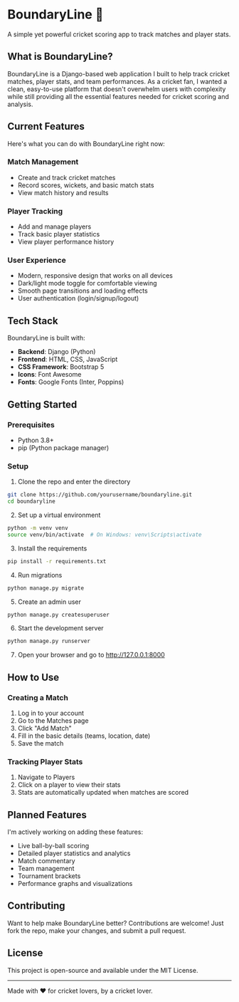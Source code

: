 # BoundaryLine 🏏

A simple yet powerful cricket scoring app to track matches and player stats.

## What is BoundaryLine?

BoundaryLine is a Django-based web application I built to help track cricket matches, player stats, and team performances. As a cricket fan, I wanted a clean, easy-to-use platform that doesn't overwhelm users with complexity while still providing all the essential features needed for cricket scoring and analysis.

## Current Features

Here's what you can do with BoundaryLine right now:

### Match Management
- Create and track cricket matches
- Record scores, wickets, and basic match stats
- View match history and results

### Player Tracking
- Add and manage players
- Track basic player statistics
- View player performance history

### User Experience
- Modern, responsive design that works on all devices
- Dark/light mode toggle for comfortable viewing
- Smooth page transitions and loading effects
- User authentication (login/signup/logout)

## Tech Stack

BoundaryLine is built with:
- **Backend**: Django (Python)
- **Frontend**: HTML, CSS, JavaScript
- **CSS Framework**: Bootstrap 5
- **Icons**: Font Awesome
- **Fonts**: Google Fonts (Inter, Poppins)

## Getting Started

### Prerequisites
- Python 3.8+
- pip (Python package manager)

### Setup

1. Clone the repo and enter the directory
```bash
git clone https://github.com/yourusername/boundaryline.git
cd boundaryline
```

2. Set up a virtual environment
```bash
python -m venv venv
source venv/bin/activate  # On Windows: venv\Scripts\activate
```

3. Install the requirements
```bash
pip install -r requirements.txt
```

4. Run migrations
```bash
python manage.py migrate
```

5. Create an admin user
```bash
python manage.py createsuperuser
```

6. Start the development server
```bash
python manage.py runserver
```

7. Open your browser and go to http://127.0.0.1:8000

## How to Use

### Creating a Match
1. Log in to your account
2. Go to the Matches page
3. Click "Add Match" 
4. Fill in the basic details (teams, location, date)
5. Save the match

### Tracking Player Stats
1. Navigate to Players
2. Click on a player to view their stats
3. Stats are automatically updated when matches are scored

## Planned Features

I'm actively working on adding these features:

- Live ball-by-ball scoring
- Detailed player statistics and analytics
- Match commentary
- Team management
- Tournament brackets
- Performance graphs and visualizations

## Contributing

Want to help make BoundaryLine better? Contributions are welcome! Just fork the repo, make your changes, and submit a pull request.

## License

This project is open-source and available under the MIT License.

---

Made with ❤️ for cricket lovers, by a cricket lover. 